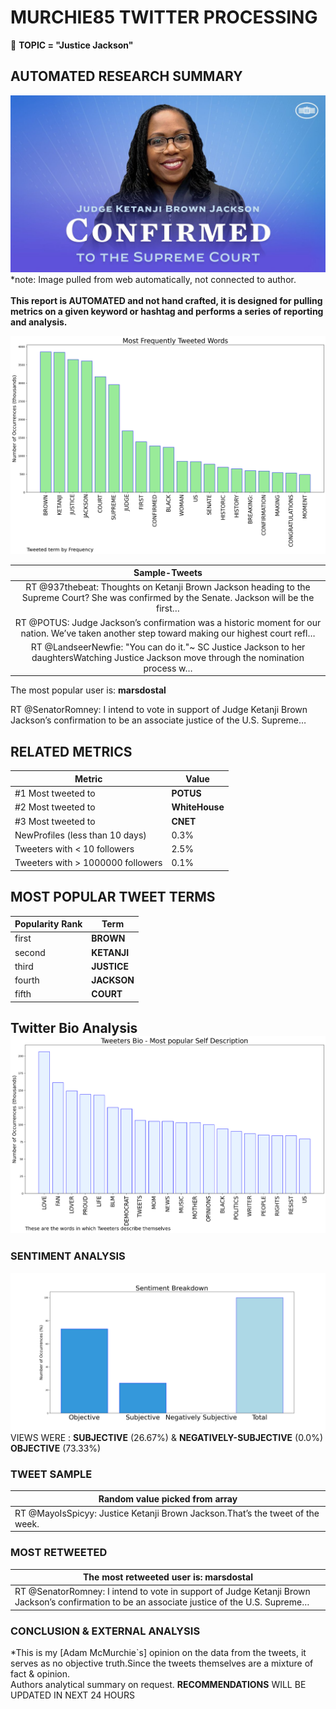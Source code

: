 # MURCHIE85 TWITTER PROCESSING 
&#x1F34E; **TOPIC = "Justice Jackson"**

## AUTOMATED RESEARCH SUMMARY

![image](assets/2022-04-07hashtagImage.png)*note: Image pulled from web automatically, not connected to author.
<br></br>
<b> This report is AUTOMATED and not hand crafted, it is designed for pulling metrics on a given keyword or hashtag and performs a series of reporting and analysis.</b>



![image](assets/2022-04-07TWEETS.png)



|                **Sample-Tweets**        |
| :-------------: |
| RT @937thebeat: Thoughts on Ketanji Brown Jackson heading to the Supreme Court? She was confirmed by the Senate.  Jackson will be the first… |
| RT @POTUS: Judge Jackson’s confirmation was a historic moment for our nation. We’ve taken another step toward making our highest court refl… |
| RT @LandseerNewfie: "You can do it."~ SC Justice Jackson to her daughtersWatching Justice Jackson move through the nomination process w… |

The most popular user is: **marsdostal**
<div class="alert alert-block alert-danger"> RT @SenatorRomney: I intend to vote in support of Judge Ketanji Brown Jackson’s confirmation to be an associate justice of the U.S. Supreme…</div>

## RELATED METRICS<br>
| Metric | Value |
| ------------- | ------------- |
| #1 Most tweeted to  | **POTUS** |
| #2 Most tweeted to  | **WhiteHouse** |
| #3 Most tweeted to  | **CNET** |
| NewProfiles (less than 10 days) | 0.3%  |
| Tweeters with < 10 followers  | 2.5%|
| Tweeters with > 1000000 followers  | 0.1%  |



## MOST POPULAR TWEET TERMS 


| Popularity Rank  | Term |
| ------------- | ------------- |
| first  | **BROWN**  |
| second  | **KETANJI**  |
| third  | **JUSTICE** |
| fourth  | **JACKSON**  |
| fifth  | **COURT**  |


## Twitter Bio Analysis![image](assets/2022-04-07BIO.png)
### SENTIMENT ANALYSIS
![image](assets/2022-04-07sentiment.png)
VIEWS WERE : **SUBJECTIVE**  (26.67%) & **NEGATIVELY-SUBJECTIVE** (0.0%) **OBJECTIVE** (73.33%)

### TWEET SAMPLE 
| Random value picked from array |
| ------------- |
|RT @MayoIsSpicyy: Justice Ketanji Brown Jackson.That’s the tweet of the week. |

### MOST RETWEETED 

| The most retweeted user is: **marsdostal**  |
| ------------- |
| RT @SenatorRomney: I intend to vote in support of Judge Ketanji Brown Jackson’s confirmation to be an associate justice of the U.S. Supreme… |

### CONCLUSION & EXTERNAL ANALYSIS

*This is my [Adam McMurchie`s] opinion on the data from the tweets, it serves as no objective truth.Since the tweets themselves are a mixture of fact & opinion.<br>
Authors analytical summary on request.
**RECOMMENDATIONS** WILL BE UPDATED IN NEXT  24 HOURS <br>